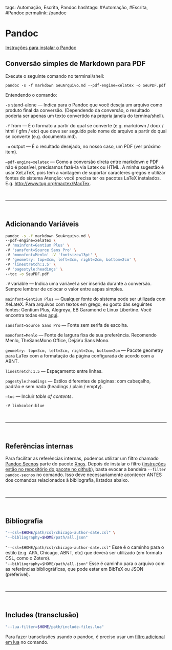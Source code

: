 tags: Automação, Escrita, Pandoc
hashtags: #Automação, #Escrita, #Pandoc
permalink: /pandoc

# Pandoc
[Instruções para instalar o Pandoc](https://pandoc.org/installing.html)

## Conversão simples de Markdown para PDF
Execute o seguinte comando no terminal/shell:  

```Bash+shell
pandoc -s -f markdown SeuArquivo.md --pdf-engine=xelatex -o SeuPDF.pdf
```

Entendendo o comando:

`-s`  stand-alone — Indica para o Pandoc que você deseja um arquivo como produto final da conversão. (Dependendo da conversão, o resultado poderia ser apenas um texto convertido na própria janela do termina/shell).

`-f`  from — É o formato a partir do qual se converte (e.g. markdown / docx / html / gfm / etc) que deve ser seguido pelo nome do arquivo a partir do qual se converte (e.g. documento.md).

`-o` output — É o resultado desejado, no nosso caso, um PDF (ver próximo item). 

`—pdf-engine=xelatex` — Como a conversão direta entre markdown e PDF não é possível, precisamos fazê-la via Latex ou HTML. A minha sugestão é usar XeLaTeX, pois tem a vantagem de suportar caracteres gregos e utilizar fontes do sistema
Atenção: você precisa ter os pacotes LaTeX instalados. E.g. http://www.tug.org/mactex/MacTex. 

<br>

---

<br>

## Adicionando Variáveis

```Bash
pandoc -s -f markdown SeuArquivo.md \
--pdf-engine=xelatex \
-V 'mainfont=Gentium Plus' \
-V 'sansfont=Source Sans Pro' \
-V 'monofont=Menlo' -V 'fontsize=13pt' \
-V 'geometry: top=3cm, left=3cm, right=2cm, bottom=2cm' \
-V 'linestretch:1.5' \
-V 'pagestyle:headings' \
--toc -o SeuPDF.pdf
```

`-V` variable — Indica uma variável a ser inserida durante a conversão. Sempre lembrar de colocar o valor entre aspas simples. 

`mainfont=Gentium Plus` — Qualquer fonte do sistema pode ser utilizada com XeLateX. Para arquivos com textos em grego, eu gosto das seguintes fontes: Gentium Plus, Alegreya, EB Garamond e Linux Libertine. Você encontra todas elas [aqui](fontes-tipograficas).

`sansfont=Source Sans Pro` — Fonte sem serifa de escolha. 

`monofont=Menlo` — Fonte de largura fixa de sua preferência. Recomendo Menlo, TheSansMono Office, DejaVu Sans Mono.

`geometry: top=3cm, left=3cm, right=2cm, bottom=2cm` — Pacote geometry para LaTex com a formatação da página configurada de acordo com a ABNT.

`linestretch:1.5` — Espaçamento entre linhas.

`pagestyle:headings` — Estilos diferentes de páginas: com cabeçalho, padrão e sem nada (headings / plain / empty).

`—toc` — Incluir *table of contents*.
  
`-V linkcolor:blue`

<br>

---

<br>


## Referências internas

Para facilitar as referências internas, podemos utilizar um filtro chamado [Pandoc Secnos](https://github.com/tomduck/pandoc-secnos) parte do pacote [Xnos](https://github.com/tomduck/pandoc-xnos). Depois de instalar o filtro ([instruções estão no repositório do pacote no github](https://github.com/tomduck/pandoc-secnos#installation)), basta evocar a bandeira `--filter pandoc-secnos` no comando. Isso deve necessariamente acontecer ANTES dos comandos relacionados à bibliografia, listados abaixo.

<br>

---

<br>

## Bibliografia

```bash
"--csl=$HOME/path/csl/chicago-author-date.csl" \
"--bibliography=$HOME/path/all.json"
```

`"--csl=$HOME/path/csl/chicago-author-date.csl"` Esse é o caminho para o estilo (e.g. APA, Chicago, ABNT, etc) que deverá ser utilizado (em formato CSL, como o Zotero).  
`"--bibliography=$HOME/path/all.json"` Esse é caminho para o arquivo com as referências bibliográficas, que pode estar em BibTeX ou JSON (preferível).  

<br>

---

<br>

## Includes (transclusão)

```bash
"--lua-filter=$HOME/path/include-files.lua"
```

Para fazer transclusões usando o pandoc, é preciso usar um [filtro adicional em lua](https://github.com/pandoc/lua-filters) no comando.  

